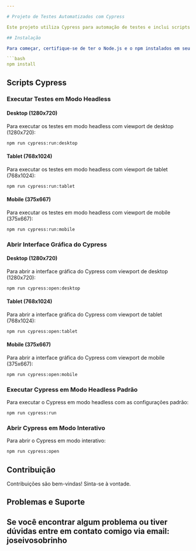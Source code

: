 ```yaml
---

# Projeto de Testes Automatizados com Cypress

Este projeto utiliza Cypress para automação de testes e inclui scripts específicos para diferentes tamanhos de viewport.

## Instalação

Para começar, certifique-se de ter o Node.js e o npm instalados em seu ambiente de desenvolvimento. Em seguida, instale as dependências do projeto:

```bash
npm install
```

## Scripts Cypress

### Executar Testes em Modo Headless

#### Desktop (1280x720)

Para executar os testes em modo headless com viewport de desktop (1280x720):

```bash
npm run cypress:run:desktop
```

#### Tablet (768x1024)

Para executar os testes em modo headless com viewport de tablet (768x1024):

```bash
npm run cypress:run:tablet
```

#### Mobile (375x667)

Para executar os testes em modo headless com viewport de mobile (375x667):

```bash
npm run cypress:run:mobile
```

### Abrir Interface Gráfica do Cypress

#### Desktop (1280x720)

Para abrir a interface gráfica do Cypress com viewport de desktop (1280x720):

```bash
npm run cypress:open:desktop
```

#### Tablet (768x1024)

Para abrir a interface gráfica do Cypress com viewport de tablet (768x1024):

```bash
npm run cypress:open:tablet
```

#### Mobile (375x667)

Para abrir a interface gráfica do Cypress com viewport de mobile (375x667):

```bash
npm run cypress:open:mobile
```

### Executar Cypress em Modo Headless Padrão

Para executar o Cypress em modo headless com as configurações padrão:

```bash
npm run cypress:run
```

### Abrir Cypress em Modo Interativo

Para abrir o Cypress em modo interativo:

```bash
npm run cypress:open
```

## Contribuição

Contribuições são bem-vindas! Sinta-se à vontade.

## Problemas e Suporte

Se você encontrar algum problema ou tiver dúvidas entre em contato comigo via email: joseivosobrinho
---
```

